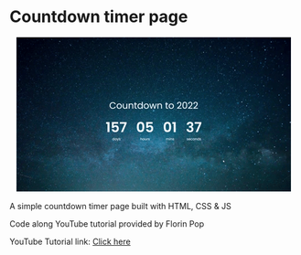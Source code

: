 # Countdown timer page
<p align="center">
<img src="https://github.com/shunkang129/countdown-timer/blob/main/app.gif">
</p>
<p>A simple countdown timer page built with HTML, CSS & JS </p>
<p>Code along YouTube tutorial provided by Florin Pop</p>
<p>YouTube Tutorial link: <a href="https://www.youtube.com/watch?v=dtKciwk_si4&t=1893s">Click here</a></p>
